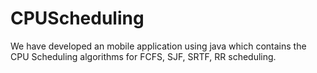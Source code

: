 # CPUScheduling
We have developed an mobile application using java which contains the CPU Scheduling algorithms for FCFS, SJF, SRTF, RR scheduling.
